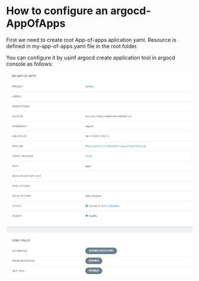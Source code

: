 # How to configure an argocd-AppOfApps
First we need to create root App-of-apps aplication yaml. Resource is defined in my-app-of-apps.yaml file in the root folder.

You can configure it by usinf argocd create application tool in argocd console as follows:

![Config](https://github.com/MiranaSGit/argocd-AppOfApps/blob/main/App-of-apps-config.png)